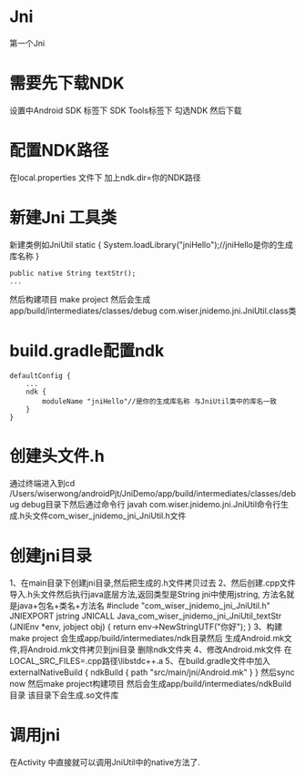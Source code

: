 # Jni
第一个Jni

# 需要先下载NDK
设置中Android SDK 标签下 SDK Tools标签下 勾选NDK 然后下载
# 配置NDK路径
在local.properties 文件下 加上ndk.dir=你的NDK路径
# 新建Jni 工具类
新建类例如JniUtil
    static {
        System.loadLibrary("jniHello");//jniHello是你的生成库名称
    }

    public native String textStr();
    ...
然后构建项目 make project 然后会生成app/build/intermediates/classes/debug com.wiser.jnidemo.jni.JniUtil.class类
# build.gradle配置ndk
    defaultConfig {
        ...
        ndk {
            moduleName "jniHello"//是你的生成库名称 与JniUtil类中的库名一致
        }
    }
# 创建头文件.h
通过终端进入到cd /Users/wiserwong/androidPjt/JniDemo/app/build/intermediates/classes/debug debug目录下然后通过命令行
javah com.wiser.jnidemo.jni.JniUtil命令行生成.h头文件com_wiser_jnidemo_jni_JniUtil.h文件
# 创建jni目录
1、在main目录下创建jni目录,然后把生成的.h文件拷贝过去
2、然后创建.cpp文件 导入.h头文件然后执行java底层方法,返回类型是String jni中使用jstring, 方法名就是java+包名+类名+方法名
#include "com_wiser_jnidemo_jni_JniUtil.h"
JNIEXPORT jstring JNICALL Java_com_wiser_jnidemo_jni_JniUtil_textStr
  (JNIEnv *env, jobject obj)
  {
    return env->NewStringUTF("你好");
  }
3、构建make project 会生成app/build/intermediates/ndk目录然后 生成Android.mk文件,将Android.mk文件拷贝到jni目录 删除ndk文件夹
4、修改Android.mk文件 在LOCAL_SRC_FILES=.cpp路径\libstdc++.a
5、在build.gradle文件中加入
    externalNativeBuild {
        ndkBuild {
            path "src/main/jni/Android.mk"
        }
    }
    然后sync now 然后make project构建项目 然后会生成app/build/intermediates/ndkBuild目录 该目录下会生成.so文件库
# 调用jni
在Activity 中直接就可以调用JniUtil中的native方法了.
